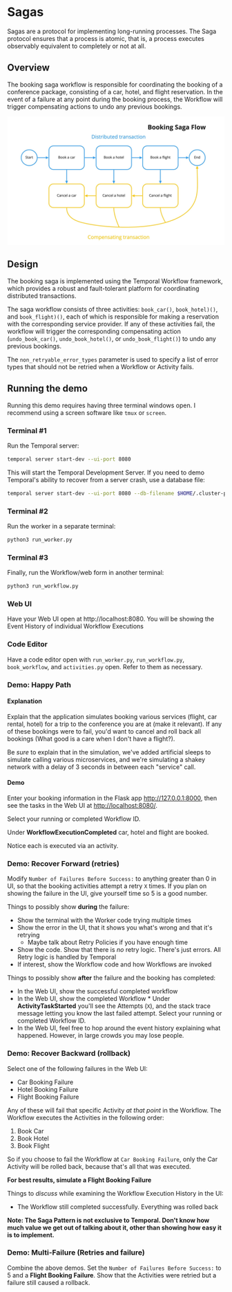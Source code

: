 # Sagas

Sagas are a protocol for implementing long-running processes. The Saga protocol
ensures that a process is atomic, that is, a process executes observably
equivalent to completely or not at all.

## Overview

The booking saga workflow is responsible for coordinating the booking of a
conference package, consisting of a car, hotel, and flight reservation. In the
event of a failure at any point during the booking process, the Workflow will
trigger compensating actions to undo any previous bookings.

![](static/booking-saga.png)

## Design

The booking saga is implemented using the Temporal Workflow framework, which
provides a robust and fault-tolerant platform for coordinating distributed transactions.

The saga workflow consists of three activities: `book_car()`, `book_hotel)()`,
and `book_flight)()`, each of which is responsible for making a reservation with
the corresponding service provider. If any of these activities fail, the workflow
will trigger the corresponding compensating action (`undo_book_car()`, `undo_book_hotel()`,
or `undo_book_flight()`) to undo any previous bookings.

The `non_retryable_error_types` parameter is used to specify a list of error types
that should not be retried when a Workflow or Activity fails.

## Running the demo

Running this demo requires having three terminal windows open. I recommend using
a screen software like `tmux` or `screen`.

### Terminal #1

Run the Temporal server:

```bash
temporal server start-dev --ui-port 8080
```

This will start the Temporal Development Server. If you need to demo Temporal's
ability to recover from a server crash, use a database file:

```bash
temporal server start-dev --ui-port 8080 --db-filename $HOME/.cluster-persistence.db
```

### Terminal #2

Run the worker in a separate terminal:

```bash
python3 run_worker.py
```

### Terminal #3

Finally, run the Workflow/web form in another terminal:

```bash
python3 run_workflow.py
```

### Web UI

Have your Web UI open at http://localhost:8080. You will be showing the Event
History of individual Workflow Executions

### Code Editor

Have a code editor open with `run_worker.py`, `run_workflow.py`, `book_workflow`,
and `activities.py` open. Refer to them as necessary.

### Demo: Happy Path

#### Explanation

Explain that the application simulates booking various services (flight, car rental, hotel)
for a trip to the conference you are at (make it relevant). If any of these bookings
were to fail, you'd want to cancel and roll back all bookings (What good is a care
when I don't have a flight?).

Be _sure_ to explain that in the simulation, we've added artificial sleeps to simulate
calling various microservices, and we're simulating a shakey network with a delay
of 3 seconds in between each "service" call.

#### Demo

Enter your booking information in the Flask app <http://127.0.0.1:8000>, then
see the tasks in the Web UI at <http://localhost:8080/>.

Select your running or completed Workflow ID.

Under **WorkflowExecutionCompleted** car, hotel and flight are booked.

Notice each is executed via an activity.

### Demo: Recover Forward (retries)

Modify `Number of Failures Before Success:` to anything greater than 0 in UI,
so that the booking activities attempt a retry `X` times. If you plan on showing
the failure in the UI, give yourself time so 5 is a good number.

Things to possibly show **during** the failure:

- Show the terminal with the Worker code trying multiple times
- Show the error in the UI, that it shows you what's wrong and that it's retrying
  - Maybe talk about Retry Policies if you have enough time
- Show the code. Show that there is _no_ retry logic. There's just errors. All
  Retry logic is handled by Temporal
- If interest, show the Workflow code and how Workflows are invoked

Things to possibly show **after** the failure and the booking has completed:

- In the Web UI, show the successful completed workflow
- In the Web UI, show the completed Workflow \* Under **ActivityTaskStarted**
  you'll see the Attempts (`X`), and the stack trace message letting you know the
  last failed attempt. Select your running or completed Workflow ID.
- In the Web UI, feel free to hop around the event history explaining what happened.
  However, in large crowds you may lose people.

### Demo: Recover Backward (rollback)

Select one of the following failures in the Web UI:

- Car Booking Failure
- Hotel Booking Failure
- Flight Booking Failure

Any of these will fail that specific Activity _at that point_ in the Workflow.
The Workflow executes the Activities in the following order:

1. Book Car
2. Book Hotel
3. Book Flight

So if you choose to fail the Workflow at `Car Booking Failure`, only the Car Activity
will be rolled back, because that's all that was executed.

**For best results, simulate a Flight Booking Failure**

Things to _discuss_ while examining the Workflow Execution History in the UI:

- The Workflow still completed successfully. Everything was rolled back

**Note: The Saga Pattern is not exclusive to Temporal. Don't know how much
value we get out of talking about it, other than showing how easy it is to
implement.**

### Demo: Multi-Failure (Retries and failure)

Combine the above demos. Set the `Number of Failures Before Success:` to 5 and a
**Flight Booking Failure**. Show that the Activities were retried but a failure
still caused a rollback.
